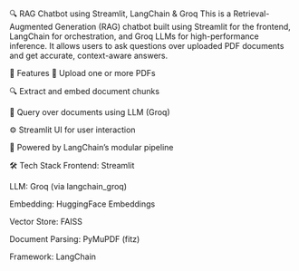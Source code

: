 🔍 RAG Chatbot using Streamlit, LangChain & Groq
This is a Retrieval-Augmented Generation (RAG) chatbot built using Streamlit for the frontend, LangChain for orchestration, and Groq LLMs for high-performance inference. It allows users to ask questions over uploaded PDF documents and get accurate, context-aware answers.

🚀 Features
📄 Upload one or more PDFs

🔍 Extract and embed document chunks

🤖 Query over documents using LLM (Groq)

⚙️ Streamlit UI for user interaction

🧠 Powered by LangChain’s modular pipeline

🛠️ Tech Stack
Frontend: Streamlit

LLM: Groq (via langchain_groq)

Embedding: HuggingFace Embeddings

Vector Store: FAISS

Document Parsing: PyMuPDF (fitz)

Framework: LangChain
